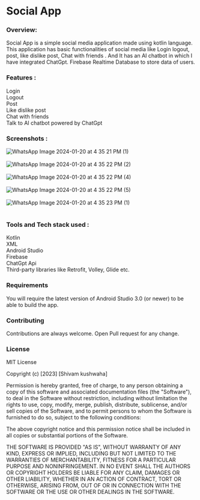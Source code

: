 # Social App 

### Overview:
Social App is a simple social media application made using kotlin language. This application has basic functionalities of social media like Login logout, post,
like dislike post, Chat with friends . And It has an AI chatbot in which I have integrated ChatGpt. Firebase Realtime Database to store data of users.

### Features :
Login</br>
Logout</br>
Post</br>
Like dislike post</br>
Chat with friends</br>
Talk to AI chatbot powered by ChatGpt</br>

### Screenshots :
![WhatsApp Image 2024-01-20 at 4 35 21 PM (1)](https://github.com/shivamkushwaha2/Newsapp/assets/73945736/f9e393a9-0012-4a63-b1e8-8c0529527810) </br></br>
![WhatsApp Image 2024-01-20 at 4 35 22 PM (2)](https://github.com/shivamkushwaha2/Newsapp/assets/73945736/79e5847a-76d3-4755-8117-751ca140fb5a)</br></br>
![WhatsApp Image 2024-01-20 at 4 35 22 PM (4)](https://github.com/shivamkushwaha2/Newsapp/assets/73945736/785b99ba-00c1-4be2-9f24-1d3f09007e95)</br></br>
![WhatsApp Image 2024-01-20 at 4 35 22 PM (5)](https://github.com/shivamkushwaha2/Newsapp/assets/73945736/5cdbceb9-9f10-4336-b5c6-c08b96eb51eb)</br></br>
![WhatsApp Image 2024-01-20 at 4 35 23 PM (1)](https://github.com/shivamkushwaha2/Newsapp/assets/73945736/e0be6355-7836-4a97-bbab-e2ca1c8b6766)</br></br>


### Tools and Tech stack used :
Kotlin</br>
XML</br>
Android Studio</br>
Firebase</br>
ChatGpt Api</br>
Third-party libraries like Retrofit, Volley, Glide etc.</br>

### Requirements

You will require the latest version of Android Studio 3.0 (or newer) to be able to build the app.


### Contributing

Contributions are always welcome. Open Pull request for any change. 

### License

MIT License

Copyright (c) [2023] [Shivam kushwaha]

Permission is hereby granted, free of charge, to any person obtaining a copy
of this software and associated documentation files (the "Software"), to deal
in the Software without restriction, including without limitation the rights
to use, copy, modify, merge, publish, distribute, sublicense, and/or sell
copies of the Software, and to permit persons to whom the Software is
furnished to do so, subject to the following conditions:

The above copyright notice and this permission notice shall be included in all
copies or substantial portions of the Software.

THE SOFTWARE IS PROVIDED "AS IS", WITHOUT WARRANTY OF ANY KIND, EXPRESS OR
IMPLIED, INCLUDING BUT NOT LIMITED TO THE WARRANTIES OF MERCHANTABILITY,
FITNESS FOR A PARTICULAR PURPOSE AND NONINFRINGEMENT. IN NO EVENT SHALL THE
AUTHORS OR COPYRIGHT HOLDERS BE LIABLE FOR ANY CLAIM, DAMAGES OR OTHER
LIABILITY, WHETHER IN AN ACTION OF CONTRACT, TORT OR OTHERWISE, ARISING FROM,
OUT OF OR IN CONNECTION WITH THE SOFTWARE OR THE USE OR OTHER DEALINGS IN THE
SOFTWARE.
